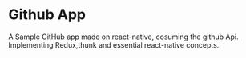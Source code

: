 # Github App
A Sample GitHub app made on react-native, cosuming the github Api. Implementing Redux,thunk and essential react-native concepts.
